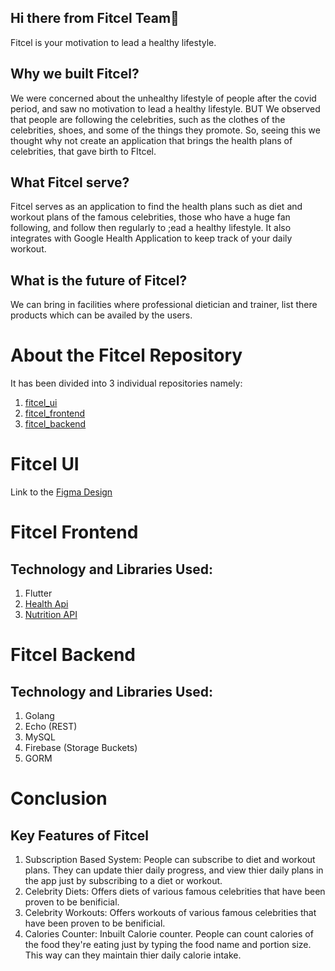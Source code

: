 ## Hi there from Fitcel Team👋
Fitcel is your motivation to lead a healthy lifestyle. 
## Why we built Fitcel?
We were concerned about the unhealthy lifestyle of people after the covid period, and saw no motivation to lead a healthy lifestyle. BUT
We observed that people are following the celebrities, such as the clothes of the celebrities, shoes, and some of the things they promote. So, seeing this we thought why not create an application that brings the health plans of celebrities, that gave birth to FItcel.
## What Fitcel serve?
Fitcel serves as an application to find the health plans such as diet and workout plans of the famous celebrities, those who have a huge fan following, and follow then regularly to ;ead a healthy lifestyle. It also integrates with Google Health Application to keep track of your daily workout.
## What is the future of Fitcel?
We can bring in facilities where professional dietician and trainer, list there products which can be availed by the users.

# About the Fitcel Repository
It has been divided into 3 individual repositories namely:
1.  [fitcel_ui](https://github.com/Fitcel/fitcel-ui)
2.  [fitcel_frontend](https://github.com/Fitcel/fitcel-frontend)
3.  [fitcel_backend](https://github.com/Fitcel/fitcel-backend)

# Fitcel UI
Link to the [Figma Design](https://www.figma.com/proto/lQsktqNWNMltLdJzGZGS8P/fitcell?node-id=93-304&scaling=scale-down&page-id=0%3A1&starting-point-node-id=93%3A304)

# Fitcel Frontend
## Technology and Libraries Used:
1. Flutter
2. [Health Api](https://www.bing.com/ck/a?!&&p=5baa4f020cb03ec6JmltdHM9MTcwNjIyNzIwMCZpZ3VpZD0zOGI5NDUzNy01M2UxLTZmODQtMWQ0MC01N2RiNTJlNzZlM2MmaW5zaWQ9NTIxNw&ptn=3&ver=2&hsh=3&fclid=38b94537-53e1-6f84-1d40-57db52e76e3c&psq=health+api+pub+flutter&u=a1aHR0cHM6Ly9wdWIuZGV2L3BhY2thZ2VzL2hlYWx0aA&ntb=1)
3. [Nutrition API](https://api-ninjas.com/api/nutrition) 

# Fitcel Backend
## Technology and Libraries Used:
1. Golang
2. Echo (REST)
3. MySQL
4. Firebase (Storage Buckets)
5. GORM

# Conclusion
## Key Features of Fitcel
1. Subscription Based System: People can subscribe to diet and workout plans. They can update thier daily progress, and view thier daily plans in the app just by subscribing to a diet or workout.
2. Celebrity Diets: Offers diets of various famous celebrities that have been proven to be benificial.
3. Celebrity Workouts: Offers workouts of various famous celebrities that have been proven to be benificial.
4. Calories Counter: Inbuilt Calorie counter. People can count calories of the food they're eating just by typing the food name and portion size. This way can they maintain thier daily calorie intake.

<!--

**Here are some ideas to get you started:**

🙋‍♀️ A short introduction - what is your organization all about?
🌈 Contribution guidelines - how can the community get involved?
👩‍💻 Useful resources - where can the community find your docs? Is there anything else the community should know?
🍿 Fun facts - what does your team eat for breakfast?
🧙 Remember, you can do mighty things with the power of [Markdown](https://docs.github.com/github/writing-on-github/getting-started-with-writing-and-formatting-on-github/basic-writing-and-formatting-syntax)
-->
